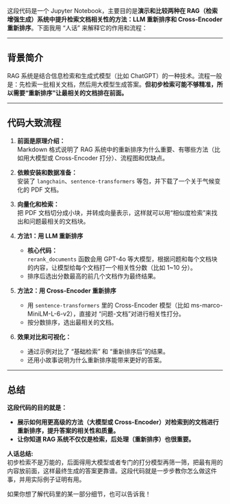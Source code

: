 这段代码是一个 Jupyter Notebook，主要目的是**演示和比较两种在 RAG（检索增强生成）系统中提升检索文档相关性的方法：LLM 重新排序和 Cross-Encoder 重新排序**。下面我用 “人话” 来解释它的作用和流程：

---

## 背景简介

RAG 系统是结合信息检索和生成式模型（比如 ChatGPT）的一种技术。流程一般是：先检索一批相关文档，然后用大模型生成答案。**但初步检索可能不够精准，所以需要“重新排序”让最相关的文档排在前面。**

---

## 代码大致流程

1. **前面是原理介绍：**  
   Markdown 格式说明了 RAG 系统中的重新排序为什么重要、有哪些方法（比如用大模型或 Cross-Encoder 打分）、流程图和优缺点。

2. **依赖安装和数据准备：**  
   安装了 `langchain`、`sentence-transformers` 等包，并下载了一个关于气候变化的 PDF 文档。

3. **向量化和检索：**  
   把 PDF 文档切分成小块，并转成向量表示，这样就可以用“相似度检索”来找出和问题最相关的文档块。

4. **方法1：用 LLM 重新排序**  
   - **核心代码：**  
     `rerank_documents` 函数会用 GPT-4o 等大模型，根据问题和每个文档块的内容，让模型给每个文档打一个相关性分数（比如 1~10 分）。
   - 排序后选出分数最高的前几个文档作为最终结果。

5. **方法2：用 Cross-Encoder 重新排序**  
   - 用 `sentence-transformers` 里的 Cross-Encoder 模型（比如 ms-marco-MiniLM-L-6-v2），直接对 “问题-文档”对进行相关性打分。
   - 按分数排序，选出最相关的文档。

6. **效果对比和可视化：**
   - 通过示例对比了 “基础检索” 和 “重新排序后”的结果。
   - 还用小故事说明为什么重新排序能带来更好的答案。

---

## 总结

**这段代码的目的就是：**  
- **展示如何用更高级的方法（大模型或 Cross-Encoder）对检索到的文档进行重新排序，提升答案的相关性和质量。**
- **让你知道 RAG 系统不仅仅是检索，后处理（重新排序）也很重要。**

**人话总结:**  
初步检索不是万能的，后面得用大模型或者专门的打分模型再筛一筛，把最有用的内容放前面，这样最终生成的答案更靠谱。这段代码就是一步步教你怎么做这件事，并用实际例子证明有用。

如果你想了解代码里的某一部分细节，也可以告诉我！